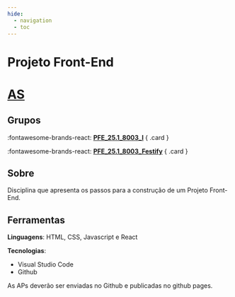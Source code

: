 ```yaml
---
hide:
  - navigation
  - toc
---  
```


# Projeto Front-End

# [AS](../AS.md)

## Grupos

<div class="grid" markdown>

:fontawesome-brands-react: __[PFE_25.1_8003_I](https://github.com/Projetos-de-Extensao/PFE_25.1_8003_I)__ 
{ .card }

:fontawesome-brands-react: __[PFE_25.1_8003_Festify](https://github.com/Projetos-de-Extensao/PFE_25.1_8003_II)__ 
{ .card }


</div>


## Sobre

Disciplina que apresenta os passos para a construção de um Projeto Front-End.

## Ferramentas

**Linguagens**: HTML, CSS, Javascript e React

**Tecnologias**:

* Visual Studio Code
* Github

As APs deverão ser enviadas no Github e publicadas no github pages.
